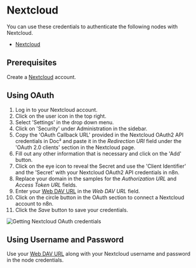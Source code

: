 # Nextcloud

You can use these credentials to authenticate the following nodes with Nextcloud.
- [Nextcloud](/workflow/integrations/nodes/n8n-nodes-base.nextCloud/)

## Prerequisites

Create a [Nextcloud](https://nextcloud.com/) account.

## Using OAuth

1. Log in to your Nextcloud account.
2. Click on the user icon in the top right.
3. Select 'Settings' in the drop down menu.
4. Click on 'Security' under Administration in the sidebar.
5. Copy the 'OAuth Callback URL' provided in the Nextcloud OAuth2 API credentials in Doc² and paste it in the *Redirection URI* field under the 'OAuth 2.0 clients' section in the Nextcloud page.
6. Fill out any other information that is necessary and click on the 'Add' button.
7. Click on the eye icon to reveal the Secret and use the 'Client Identifier' and the 'Secret' with your Nextcloud OAuth2 API credentials in n8n.
8. Replace your domain in the samples for the *Authorization URL* and *Access Token URL* fields.
9. Enter your [Web DAV URL](https://docs.nextcloud.com/server/stable/user_manual/en/files/access_webdav.html) in the *Web DAV URL* field.
10. Click on the circle button in the OAuth section to connect a Nextcloud account to n8n.
11. Click the *Save* button to save your credentials.

![Getting Nextcloud OAuth credentials](/_images/integrations/credentials/nextcloud/using-oauth.gif)

## Using Username and Password

Use your [Web DAV URL](https://docs.nextcloud.com/server/stable/user_manual/en/files/access_webdav.html) along with your Nextcloud username and password in the node credentials.
